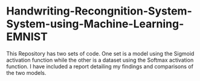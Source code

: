 # Handwriting-Recongnition-System-System-using-Machine-Learning-EMNIST
This Repository has two sets of code. One set is a model using the Sigmoid activation function while the other is a dataset using the Softmax activation function. I have included a report detailing my findings and comparisons of the two models.
